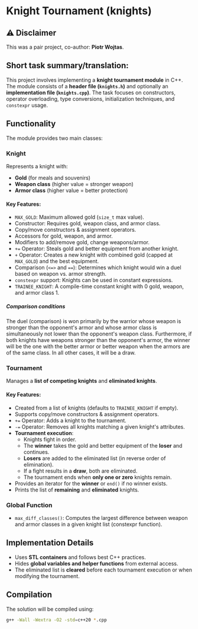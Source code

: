 # Knight Tournament (knights)

## ⚠️ Disclaimer
This was a pair project, co-author: **Piotr Wojtas**.

## Short task summary/translation:
This project involves implementing a **knight tournament module** in C++. The module consists of a **header file (`knights.h`)** and optionally an **implementation file (`knights.cpp`)**. The task focuses on constructors, operator overloading, type conversions, initialization techniques, and `constexpr` usage.

## Functionality
The module provides two main classes:

### **Knight**
Represents a knight with:
- **Gold** (for meals and souvenirs)  
- **Weapon class** (higher value = stronger weapon)  
- **Armor class** (higher value = better protection)  

#### Key Features:
- `MAX_GOLD`: Maximum allowed gold (`size_t` max value).  
- Constructor: Requires gold, weapon class, and armor class.  
- Copy/move constructors & assignment operators.  
- Accessors for gold, weapon, and armor.  
- Modifiers to add/remove gold, change weapons/armor.  
- `+=` Operator: Steals gold and better equipment from another knight.  
- `+` Operator: Creates a new knight with combined gold (capped at `MAX_GOLD`) and the best equipment.  
- Comparison (`<=>` and `==`): Determines which knight would win a duel based on weapon vs. armor strength.  
- `constexpr` support: Knights can be used in constant expressions.  
- `TRAINEE_KNIGHT`: A compile-time constant knight with 0 gold, weapon, and armor class 1.

##### Comparison conditions
The duel (comparison) is won primarily by the warrior whose weapon is stronger than the opponent's armor and whose armor class is simultaneously not lower than the opponent's weapon class. Furthermore, if both knights have weapons stronger than the opponent's armor, the winner will be the one with the better armor or better weapon when the armors are of the same class. In all other cases, it will be a draw.    

### **Tournament**
Manages a **list of competing knights** and **eliminated knights**.  

#### Key Features:
- Created from a list of knights (defaults to `TRAINEE_KNIGHT` if empty).  
- Supports copy/move constructors & assignment operators.  
- `+=` Operator: Adds a knight to the tournament.  
- `-=` Operator: Removes all knights matching a given knight's attributes.  
- **Tournament execution**:
  - Knights fight in order.
  - The **winner** takes the gold and better equipment of the **loser** and continues.
  - **Losers** are added to the eliminated list (in reverse order of elimination).
  - If a fight results in a **draw**, both are eliminated.  
  - The tournament ends when **only one or zero** knights remain.
- Provides an iterator for the **winner** or `end()` if no winner exists.  
- Prints the list of **remaining** and **eliminated** knights.  

### **Global Function**
- `max_diff_classes()`: Computes the largest difference between weapon and armor classes in a given knight list (constexpr function).  

## Implementation Details
- Uses **STL containers** and follows best C++ practices.  
- Hides **global variables and helper functions** from external access.  
- The eliminated list is **cleared** before each tournament execution or when modifying the tournament.  

## Compilation
The solution will be compiled using:  
  ```sh
  g++ -Wall -Wextra -O2 -std=c++20 *.cpp
  ```
